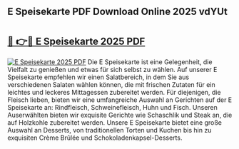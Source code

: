 ## E Speisekarte PDF Download Online 2025 vdYUt

# <h2><a href="http://gc9va5.nevu.top/?p=E+Speisekarte">🔗 👉🔴 E Speisekarte 2025 PDF</a></h2>

[![E Speisekarte 2025 PDF](https://i.imgur.com/dBaPXMq.png)](http://gc9va5.nevu.top/?p=E+Speisekarte)
Die E Speisekarte ist eine Gelegenheit, die Vielfalt zu genießen und etwas für sich selbst zu wählen. Auf unserer E Speisekarte empfehlen wir einen Salatbereich, in dem Sie aus verschiedenen Salaten wählen können, die mit frischen Zutaten für ein leichtes und leckeres Mittagessen zubereitet werden. Für diejenigen, die Fleisch lieben, bieten wir eine umfangreiche Auswahl an Gerichten auf der E Speisekarte an: Rindfleisch, Schweinefleisch, Huhn und Fisch. Unseren Auserwählten bieten wir exquisite Gerichte wie Schaschlik und Steak an, die auf Holzkohle zubereitet werden. Unsere E Speisekarte bietet eine große Auswahl an Desserts, von traditionellen Torten und Kuchen bis hin zu exquisiten Crème Brûlée und Schokoladenkapsel-Desserts.
